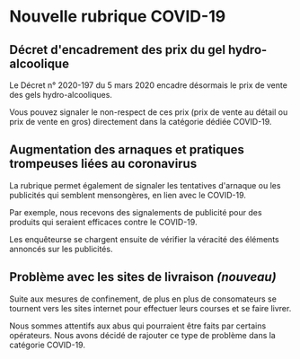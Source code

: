 # Nouvelle rubrique COVID-19


## Décret d'encadrement des prix du gel hydro-alcoolique

Le Décret n° 2020-197 du 5 mars 2020 encadre désormais le prix de vente des gels hydro-alcooliques.

Vous pouvez signaler le non-respect de ces prix (prix de vente au détail ou prix de vente en gros) directement dans la catégorie dédiée COVID-19.


## Augmentation des arnaques et pratiques trompeuses liées au coronavirus

La rubrique permet également de signaler les tentatives d'arnaque ou les publicités qui semblent mensongères, en lien avec le COVID-19.

Par exemple, nous recevons des signalements de publicité pour des produits qui seraient efficaces contre le COVID-19. 

Les enquêteurse se chargent ensuite de vérifier la véracité des éléments annoncés sur les publicités.

## Problème avec les sites de livraison <i>(nouveau)</i>

Suite aux mesures de confinement, de plus en plus de consomateurs se tournent vers les sites internet pour effectuer leurs courses et se faire livrer.

Nous sommes attentifs aux abus qui pourraient être faits par certains opérateurs. Nous avons décidé de rajouter ce type de problème dans la catégorie COVID-19.
